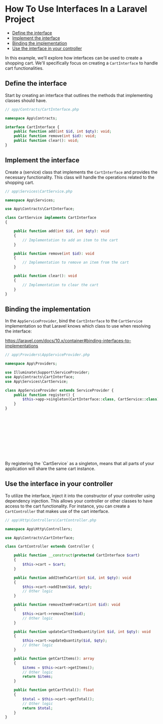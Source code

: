 # How To Use Interfaces In a Laravel Project

<!-- TOC -->

- [Define the interface](#define-the-interface)
- [Implement the interface](#implement-the-interface)
- [Binding the implementation](#binding-the-implementation)
- [Use the interface in your controller](#use-the-interface-in-your-controller)

<!-- /TOC -->

In this example, we'll explore how interfaces can be used to create a shopping cart. We'll
specifically focus on creating a `CartInterface` to handle cart functionalities.

<a id="markdown-define-the-interface" name="define-the-interface"></a>

## Define the interface

Start by creating an interface that outlines the methods that implementing classes should have.
```php
// app/Contracts/CartInterface.php

namespace App\Contracts;

interface CartInterface {
    public function add(int $id, int $qty): void;
    public function remove(int $id): void;
    public function clear(): void;
}
```

<a id="markdown-implement-the-interface" name="implement-the-interface"></a>

## Implement the interface

Create a (service) class that implements the `CartInterface` and provides the necessary functionality. This
class will handle the operations related to the shopping cart.

```php
// app\Services\CartService.php

namespace App\Services;

use App\Contracts\CartInterface;

class CartService implements CartInterface
{

    public function add(int $id, int $qty): void
    {
        // Implementation to add an item to the cart
    }

    public function remove(int $id): void
    {
        // Implementation to remove an item from the cart
    }

    public function clear(): void
    {
        // Implementation to clear the cart
    }
}

```

<a id="markdown-binding-the-implementation" name="binding-the-implementation"></a>

## Binding the implementation

In the `AppServiceProvider`, bind the `CartInterface` to the `CartService` implementation so that
Laravel knows which class to use when resolving the interface:

https://laravel.com/docs/10.x/container#binding-interfaces-to-implementations

```php
// app\Providers\AppServiceProvider.php

namespace App\Providers;

use Illuminate\Support\ServiceProvider;
use App\Contracts\CartInterface;
use App\Services\CartService;

class AppServiceProvider extends ServiceProvider {
    public function register() {
        $this->app->singleton(CartInterface::class, CartService::class);
    }
}
```

<div class="bx info flex">
    <svg class="icon wh-3 fs0 mr-2"> <use xlink:href="/svg/naykel-ui.svg#question-mark-circle"></use> </svg>
    <div> By registering the `CartService` as a singleton, means that all parts of your application will share the same cart instance. </div>
</div>

<a id="markdown-use-the-interface-in-your-controller" name="use-the-interface-in-your-controller"></a>

## Use the interface in your controller

To utilize the interface, inject it into the constructor of your controller using dependency
injection. This allows your controller or other classes to have access to the cart functionality.
For instance, you can create a `CartController` that makes use of the cart interface.

```php
// app\Http\Controllers\CartController.php

namespace App\Http\Controllers;

use App\Contracts\CartInterface;

class CartController extends Controller {

    public function __construct(protected CartInterface $cart)
    {
        $this->cart = $cart;
    }

    public function addItemToCart(int $id, int $qty): void
    {
        $this->cart->addItem($id, $qty);
        // Other logic
    }

    public function removeItemFromCart(int $id): void
    {
        $this->cart->removeItem($id);
        // Other logic
    }

    public function updateCartItemQuantity(int $id, int $qty): void
    {
        $this->cart->updateQuantity($id, $qty);
        // Other logic
    }

    public function getCartItems(): array
    {
        $items = $this->cart->getItems();
        // Other logic
        return $items;
    }

    public function getCartTotal(): float
    {
        $total = $this->cart->getTotal();
        // Other logic
        return $total;
    }
}
```
